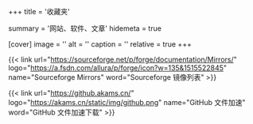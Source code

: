 +++
title = '收藏夹'

summary = '网站、软件、文章'
hidemeta = true

[cover]
    image = ''
    alt = '<alt text>'
    caption = '<text>'
    relative = true
+++

{{< link url="https://sourceforge.net/p/forge/documentation/Mirrors/" logo="https://a.fsdn.com/allura/p/forge/icon?w=135&1515522845" name="Sourceforge Mirrors" word="Sourceforge 镜像列表" >}}

{{< link url="https://github.akams.cn/" logo="https://akams.cn/static/img/github.png" name="GitHub 文件加速" word="GitHub 文件加速下载" >}}